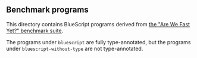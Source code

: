 ## Benchmark programs

This directory contains BlueScript programs derived from [the "Are We Fast Yet?" benchmark suite](https://github.com/smarr/are-we-fast-yet).  

The programs under `bluescript` are fully type-annotated, but the programs under `bluescript-without-type` are not
type-annotated.

